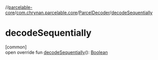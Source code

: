 //[parcelable-core](../../../index.md)/[com.chrynan.parcelable.core](../index.md)/[ParcelDecoder](index.md)/[decodeSequentially](decode-sequentially.md)

# decodeSequentially

[common]\
open override fun [decodeSequentially](decode-sequentially.md)(): [Boolean](https://kotlinlang.org/api/latest/jvm/stdlib/kotlin/-boolean/index.html)
